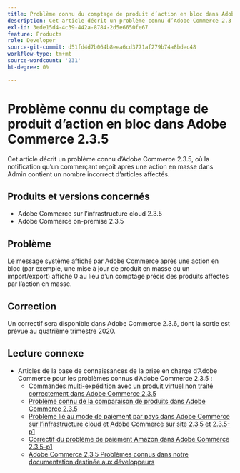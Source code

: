 ```yaml
---
title: Problème connu du comptage de produit d’action en bloc dans Adobe Commerce 2.3.5
description: Cet article décrit un problème connu d’Adobe Commerce 2.3.5, où la notification qu’un commerçant reçoit après une action en masse dans Admin contient un nombre incorrect d’articles affectés.
exl-id: 3ede15d4-4c39-442a-8784-2d5e6650fe67
feature: Products
role: Developer
source-git-commit: d51fd4d7b064b8eea6cd3771af279b74a8bdec48
workflow-type: tm+mt
source-wordcount: '231'
ht-degree: 0%

---
```


# Problème connu du comptage de produit d’action en bloc dans Adobe Commerce 2.3.5

Cet article décrit un problème connu d’Adobe Commerce 2.3.5, où la notification qu’un commerçant reçoit après une action en masse dans Admin contient un nombre incorrect d’articles affectés.

## Produits et versions concernés

* Adobe Commerce sur l’infrastructure cloud 2.3.5
* Adobe Commerce on-premise 2.3.5

## Problème

Le message système affiché par Adobe Commerce après une action en bloc (par exemple, une mise à jour de produit en masse ou un import/export) affiche 0 au lieu d’un comptage précis des produits affectés par l’action en masse.

## Correction

Un correctif sera disponible dans Adobe Commerce 2.3.6, dont la sortie est prévue au quatrième trimestre 2020.

## Lecture connexe

* Articles de la base de connaissances de la prise en charge d’Adobe Commerce pour les problèmes connus d’Adobe Commerce 2.3.5 :
   * [Commandes multi-expédition avec un produit virtuel non traité correctement dans Adobe Commerce 2.3.5](/help/troubleshooting/miscellaneous/magento-2-3-5-known-issue-virtual-product-multi-ship-orders.md)
   * [Problème connu de la comparaison de produits dans Adobe Commerce 2.3.5](/help/troubleshooting/storefront/product-comparison-known-issue-in-magento-2-3-5.md)
   * [Problème lié au mode de paiement par pays dans Adobe Commerce sur l’infrastructure cloud et Adobe Commerce sur site 2.3.5 et 2.3.5-p1](/help/troubleshooting/known-issues-patches-attached/magento-2-3-5-2-3-5-p1-patch-country-payment-issue.md)
   * [Correctif du problème de paiement Amazon dans Adobe Commerce 2.3.5-p1](/help/troubleshooting/payments/patch-for-amazon-pay-checkout-issue-in-magento-2-3-5-p1.md)
   * [Adobe Commerce 2.3.5 Problèmes connus dans notre documentation destinée aux développeurs](https://devdocs.magento.com/guides/v2.3/release-notes/release-notes-2-3-5-commerce.html#known-issues)
